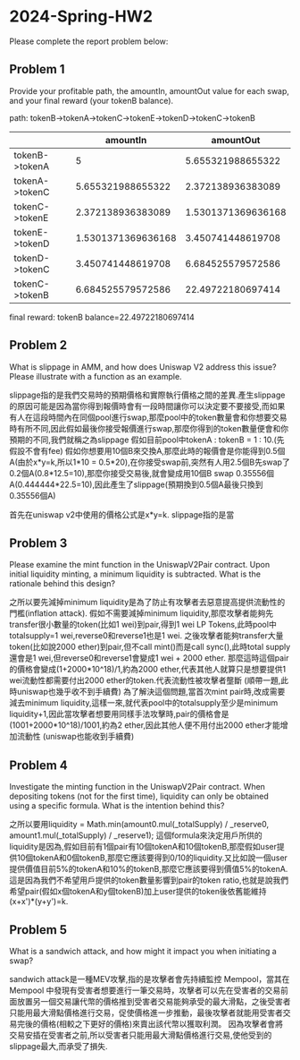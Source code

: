 # 2024-Spring-HW2

Please complete the report problem below:

## Problem 1
Provide your profitable path, the amountIn, amountOut value for each swap, and your final reward (your tokenB balance).

path: tokenB->tokenA->tokenC->tokenE->tokenD->tokenC->tokenB

|  | amountIn | amountOut |
| -------- | -------- | -------- |
| tokenB->tokenA     |   5    |   5.655321988655322  |
| tokenA->tokenC     |   5.655321988655322   |   2.372138936383089   |
| tokenC->tokenE     |    2.372138936383089  |   1.5301371369636168   |
| tokenE->tokenD     |    1.5301371369636168  |   3.450741448619708   |
| tokenD->tokenC     |    3.450741448619708  |   6.684525579572586   |
| tokenC->tokenB     |    6.684525579572586  |   22.49722180697414   |


final reward: tokenB balance=22.49722180697414

## Problem 2
What is slippage in AMM, and how does Uniswap V2 address this issue? Please illustrate with a function as an example.

slippage指的是我們交易時的預期價格和實際執行價格之間的差異.產生slippage的原因可能是因為當你得到報價時會有一段時間讓你可以決定要不要接受,而如果有人在這段時間內在同個pool進行swap,那麼pool中的token數量會和你想要交易時有所不同,因此假如最後你接受報價進行swap,那麼你得到的token數量便會和你預期的不同,我們就稱之為slippage
假如目前pool中tokenA : tokenB = 1 : 10.(先假設不會有fee)
假如你想要用10個B來交換A,那麼此時的報價會是你能得到0.5個A(由於x\*y=k,所以1\*10 = 0.5\*20),在你接受swap前,突然有人用2.5個B先swap了0.2個A(0.8\*12.5=10),那麼你接受交易後,就會變成用10個B swap 0.35556個A(0.444444\*22.5=10),因此產生了slippage(預期換到0.5個A最後只換到0.35556個A)

首先在uniswap v2中使用的價格公式是x*y=k.
slippage指的是當

## Problem 3
Please examine the mint function in the UniswapV2Pair contract. Upon initial liquidity minting, a minimum liquidity is subtracted. What is the rationale behind this design?


之所以要先減掉minimum liquidity是為了防止有攻擊者去惡意提高提供流動性的門檻(inflation attack).
假如不需要減掉minimum liquidity,那麼攻擊者能夠先transfer很小數量的token(比如1 wei)到pair,得到1 wei LP Tokens,此時pool中totalsupply=1 wei,reverse0和reverse1也是1 wei.
之後攻擊者能夠transfer大量token(比如說2000 ether)到pair,但不call mint()而是call sync(),此時total supply還會是1 wei,但reverse0和reverse1會變成1 wei + 2000 ether.
那麼這時這個pair的價格會變成(1+2000\*10^18)/1,約為2000 ether,代表其他人就算只是想要提供1 wei流動性都需要付出2000 ether的token.代表流動性被攻擊者壟斷
(順帶一題,此時uniswap也幾乎收不到手續費)
為了解決這個問題,當首次mint pair時,改成需要減去minimum liquidity,這樣一來,就代表pool中的totalsupply至少是minimum liquidity+1,因此當攻擊者想要用同樣手法攻擊時,pair的價格會是(1001+2000\*10^18)/1001,約為2 ether,因此其他人便不用付出2000 ether才能增加流動性
(uniswap也能收到手續費)

## Problem 4
Investigate the minting function in the UniswapV2Pair contract. When depositing tokens (not for the first time), liquidity can only be obtained using a specific formula. What is the intention behind this?


之所以要用liquidity = Math.min(amount0.mul(_totalSupply) \/ _reserve0, amount1.mul(_totalSupply) / _reserve1);
這個formula來決定用戶所供的liquidity是因為,假如目前有1個pair有10個tokenA和10個tokenB,那麼假如user提供10個tokenA和0個tokenB,那麼它應該要得到0/10的liquidity.又比如說一個user提供價值目前5%的tokenA和10%的tokenB,那麼它應該要得到價值5%的tokenA.這是因為我們不希望用戶提供的token數量影響到pair的token ratio,也就是說我們希望pair(假如x個tokenA和y個tokenB)加上user提供的token後依舊能維持(x+x')*(y+y')=k.

## Problem 5
What is a sandwich attack, and how might it impact you when initiating a swap?

sandwich attack是一種MEV攻擊,指的是攻擊者會先持續監控 Mempool，當其在 Mempool 中發現有受害者想要進行一筆交易時，攻擊者可以先在受害者的交易前面放置另一個交易讓代幣的價格推到受害者交易能夠承受的最大滑點，之後受害者只能用最大滑點價格進行交易，促使價格進一步推動，最後攻擊者就能用受害者交易完後的價格(相較之下更好的價格)來賣出該代幣以獲取利潤。
因為攻擊者會將交易安插在受害者之前,所以受害者只能用最大滑點價格進行交易,使他受到的slippage最大,而承受了損失.